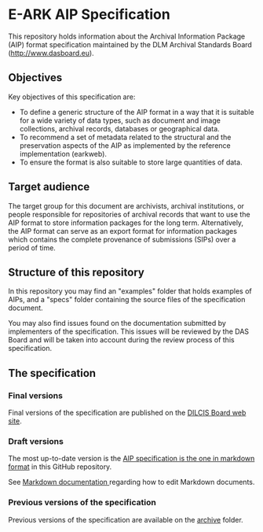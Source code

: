# E-ARK AIP Specification

This repository holds information about the Archival Information Package (AIP)  format specification maintained by the DLM Archival Standards Board (http://www.dasboard.eu).

## Objectives

Key objectives of this specification are:

- 	To define a generic structure of the AIP format in a way that it is suitable for a wide variety of data types, such as document and image collections, archival records, databases or geographical data.
-	To recommend a set of metadata related to the structural and the preservation aspects of the AIP as implemented by the reference implementation (earkweb).
-	To ensure the format is also suitable to store large quantities of data.

## Target audience

The target group for this document are archivists, archival institutions, or people responsible for repositories of archival records that want to use the AIP format to store information packages for the long term. Alternatively, the AIP format can serve as an export format for information packages which contains the complete provenance of submissions (SIPs) over a period of time. 

## Structure of this repository

In this repository you may find an "examples" folder that holds examples of AIPs, and a "specs" folder containing the source files of the specification document.

You may also find issues found on the documentation submitted by implementers  of the specification. This issues will be reviewed by the DAS Board and will be taken into account during the review process of this specification.

## The specification

### Final versions

Final versions of the specification are published on the [DILCIS Board web site](http://dilcis.eu/specifications/aip).

### Draft versions

The most up-to-date version is the [AIP specification is the one in markdown format](blob/master/index.md) in this GitHub repository.

See [Markdown documentation ](https://guides.github.com/features/mastering-markdown/) regarding how to edit Markdown documents.

### Previous versions of the specification

Previous versions of the specification are available on the [archive](./archive/) folder.

